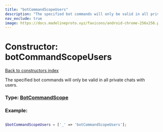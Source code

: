 ```yaml
---
title: "botCommandScopeUsers"
description: "The specified bot commands will only be valid in all private chats with users."
nav_exclude: true
image: https://docs.madelineproto.xyz/favicons/android-chrome-256x256.png
---
```

# Constructor: botCommandScopeUsers  
[Back to constructors index](/API_docs/constructors/index.html)



The specified bot commands will only be valid in all private chats with users.




### Type: [BotCommandScope](/API_docs/types/BotCommandScope.html)


### Example:

```php

$botCommandScopeUsers = ['_' => 'botCommandScopeUsers'];
```  
